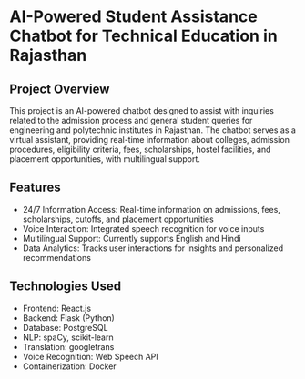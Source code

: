 # AI-Powered Student Assistance Chatbot for Technical Education in Rajasthan

## Project Overview

This project is an AI-powered chatbot designed to assist with inquiries related to the admission process and general student queries for engineering and polytechnic institutes in Rajasthan. The chatbot serves as a virtual assistant, providing real-time information about colleges, admission procedures, eligibility criteria, fees, scholarships, hostel facilities, and placement opportunities, with multilingual support.

## Features

- 24/7 Information Access: Real-time information on admissions, fees, scholarships, cutoffs, and placement opportunities
- Voice Interaction: Integrated speech recognition for voice inputs
- Multilingual Support: Currently supports English and Hindi
- Data Analytics: Tracks user interactions for insights and personalized recommendations

## Technologies Used

- Frontend: React.js
- Backend: Flask (Python)
- Database: PostgreSQL
- NLP: spaCy, scikit-learn
- Translation: googletrans
- Voice Recognition: Web Speech API
- Containerization: Docker


